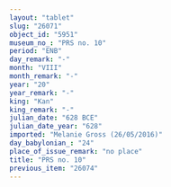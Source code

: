 ```yaml
---
layout: "tablet"
slug: "26071"
object_id: "5951"
museum_no_: "PRS no. 10"
period: "ENB"
day_remark: "-"
month: "VIII"
month_remark: "-"
year: "20"
year_remark: "-"
king: "Kan"
king_remark: "-"
julian_date: "628 BCE"
julian_date_year: "628"
imported: "Melanie Gross (26/05/2016)"
day_babylonian_: "24"
place_of_issue_remark: "no place"
title: "PRS no. 10"
previous_item: "26074"
---
```

